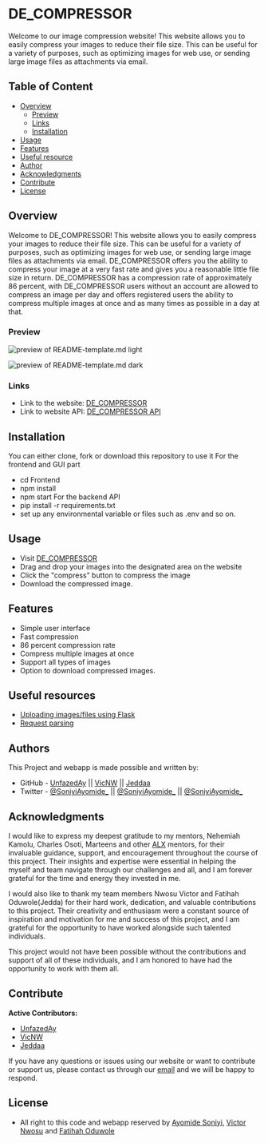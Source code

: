 # DE_COMPRESSOR
Welcome to our image compression website! This website allows you to easily compress your images to reduce their file size. This can be useful for a variety of purposes, such as optimizing images for web use, or sending large image files as attachments via email. 

## Table of Content

- [Overview](#overview)
  - [Preview](#preview)
  - [Links](#links)
  - [Installation](#installation)
- [Usage](#usage)
- [Features](#features)
- [Useful resource](#useful-resource)
- [Author](#author)
- [Acknowledgments](#acknowledgments)
- [Contribute](#contribute)
- [License](#license)

## Overview
Welcome to DE_COMPRESSOR! This website allows you to easily compress your images to reduce their file size. This can be useful for a variety of purposes, such as optimizing images for web use, or sending large image files as attachments via email. DE_COMPRESSOR offers you the ability to compress your image at a very fast rate and gives you a reasonable little file size in return. DE_COMPRESSOR has a compression rate of approximately 86 percent, with DE_COMPRESSOR users without an account are allowed to compress an image per day and offers registered users the ability to compress multiple images at once and as many times as possible in a day at that.

### Preview

![preview of README-template.md light](./images/preview-light.png)  

![preview of README-template.md dark](./images/preview-dark.png)  

### Links

- Link to the website: [DE_COMPRESSOR](#)
- Link to website API: [DE_COMPRESSOR API](https://de-compressor.onrender.com/api/v1/docs)

## Installation
You can either clone, fork or download this repository to use it
For the frontend and GUI part
- cd Frontend
- npm install
- npm start
For the backend API
- pip install -r requirements.txt
- set up any environmental variable or files such as .env and so on. 

## Usage
- Visit [DE_COMPRESSOR](#)
- Drag and drop your images into the designated area on the website
- Click the "compress" button to compress the image
- Download the compressed image.

## Features
- Simple user interface
- Fast compression
- 86 percent compression rate
- Compress multiple images at once
- Support all types of images
- Option to download compressed images.

## Useful resources
- [Uploading images/files using Flask](https://flask.palletsprojects.com/en/2.2.x/patterns/fileuploads/)
- [Request parsing](https://flask-restx.readthedocs.io/en/latest/parsing.html)

## Authors

This Project and webapp is made possible and written by:
- GitHub - [UnfazedAy](https://github.com/UnfazedAy) || [VicNW](https://github.com/VicNW) || [Jeddaa](https://github.com/Jeddaa)
- Twitter - [@SoniyiAyomide_](https://twitter.com/SoniyiAyomide_) || [@SoniyiAyomide_](https://twitter.com/SoniyiAyomide_) || [@SoniyiAyomide_](https://twitter.com/SoniyiAyomide_)

## Acknowledgments

I would like to express my deepest gratitude to my mentors, Nehemiah Kamolu, Charles Osoti, Marteens and other [ALX](https://www.alxafrica.com) mentors, for their invaluable guidance, support, and encouragement throughout the course of this project. Their insights and expertise were essential in helping the myself and team navigate through our challenges and all, and I am forever grateful for the time and energy they invested in me.

I would also like to thank my team members Nwosu Victor and Fatihah Oduwole(Jedda) for their hard work, dedication, and valuable contributions to this project. Their creativity and enthusiasm were a constant source of inspiration and motivation for me and success of this project, and I am grateful for the opportunity to have worked alongside such talented individuals.

This project would not have been possible without the contributions and support of all of these individuals, and I am honored to have had the opportunity to work with them all.

## Contribute
**Active Contributors:**
- [UnfazedAy](https://github.com/UnfazedAy)
- [VicNW](https://github.com/VicNW)
- [Jeddaa](https://github.com/Jeddaa)

If you have any questions or issues using our website or want to contribute or support us, please contact us through our [email](decompressor2023@gmail.com) and we will be happy to respond.

## License
- All right to this code and webapp reserved by [Ayomide Soniyi](ayomidesoniyi@gmail.com), [Victor Nwosu](victornwosu54@gmail.com) and [Fatihah Oduwole](fathiato@gmail.com)
